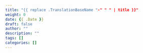 ```yaml
---
title: "{{ replace .TranslationBaseName "-" " " | title }}"
weight: 0
date: {{ .Date }}
draft: false
author: ""
description: ""
tags: []
categories: []
---
```


<!--more-->
